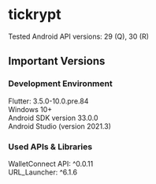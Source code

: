 # tickrypt

Tested Android API versions: 29 (Q), 30 (R)

## Important Versions

### Development Environment
Flutter: 3.5.0-10.0.pre.84 <br />
Windows 10+ <br />
Android SDK version 33.0.0 <br />
Android Studio (version 2021.3) <br />

### Used APIs & Libraries
WalletConnect API: ^0.0.11 <br />
URL_Launcher: ^6.1.6 <br />



